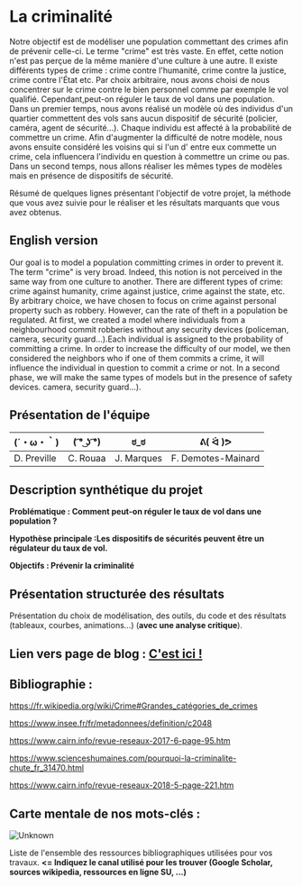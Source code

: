 

# La criminalité

Notre objectif est de modéliser une population commettant des crimes afin de prévenir celle-ci. Le terme "crime" est très vaste. En effet, cette notion n'est pas perçue de la même manière d'une culture à une autre. Il existe différents types de crime : crime contre l'humanité, crime contre la justice, crime contre l'État etc. Par choix arbitraire, nous avons choisi de nous concentrer sur le crime contre le bien personnel comme par exemple le vol qualifié. Cependant,peut-on réguler le taux de vol dans une population. Dans un premier temps, nous avons réalisé un modèle où des individus d'un quartier commettent des vols sans aucun dispositif de sécurité (policier, caméra, agent de sécurité...). Chaque individu est affecté à la probabilité de commettre un crime. Afin d'augmenter la difficulté de notre modèle, nous avons ensuite considéré les voisins qui si l'un d' entre eux commette un crime, cela influencera l'individu en question à commettre un crime ou pas.
Dans un second temps, nous allons réaliser les mêmes types de modèles mais en présence de dispositifs de sécurité.



Résumé de quelques lignes présentant l'objectif de votre projet, la méthode que vous avez suivie pour le réaliser et les résultats marquants que vous avez obtenus.

## English version

Our goal is to model a population committing crimes in order to prevent it. The term "crime" is very broad. Indeed, this notion is not perceived in the same way from one culture to another. There are different types of crime: crime against humanity, crime against justice, crime against the state, etc. By arbitrary choice, we have chosen to focus on crime against personal property such as robbery. However, can the rate of theft in a population be regulated. At first, we created a model where individuals from a neighbourhood commit robberies without any security devices (policeman, camera, security guard...).Each individual is assigned to the probability of committing a crime. In order to increase the difficulty of our model, we then considered the neighbors who if one of them commits a crime, it will influence the individual in question to commit a crime or not. In a second phase, we will make the same types of models but in the presence of safety devices.
camera, security guard...).  
## Présentation de l'équipe

|(´・ω・｀)| ( ͡° ͜ʖ ͡°) | ಠ_ಠ | ᕕ( ᐛ )ᕗ |
|-----|--|--|--|
| D. Preville| C. Rouaa | J. Marques  | F. Demotes-Mainard  |


## Description synthétique du projet

**Problématique : Comment peut-on réguler le taux de vol dans une population ?** 

**Hypothèse principale :Les dispositifs de sécurités peuvent être un régulateur du taux de vol.**
 

**Objectifs : Prévenir la criminalité**


## Présentation structurée des résultats

Présentation du choix de modélisation, des outils, du code et des résultats (tableaux, courbes, animations...) (**avec une analyse critique**).

## Lien vers page de blog : <a href="blog.html"> C'est ici ! </a>

## Bibliographie :
https://fr.wikipedia.org/wiki/Crime#Grandes_catégories_de_crimes

https://www.insee.fr/fr/metadonnees/definition/c2048

https://www.cairn.info/revue-reseaux-2017-6-page-95.htm

https://www.scienceshumaines.com/pourquoi-la-criminalite-chute_fr_31470.html

https://www.cairn.info/revue-reseaux-2018-5-page-221.htm

## Carte mentale de nos mots-clés :

![Unknown](https://user-images.githubusercontent.com/80456390/116925134-163b8b80-ac59-11eb-9e3f-1ef410f67a19.png)

Liste de l'ensemble des ressources bibliographiques utilisées pour vos travaux. **<= Indiquez le canal utilisé pour les trouver (Google Scholar, sources wikipedia, ressources en ligne SU, ...)**
